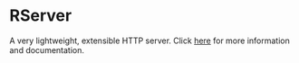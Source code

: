 # RServer
A very lightweight, extensible HTTP server. Click [here](https://rodit.github.io/RServer-Docs/) for more information and documentation.
